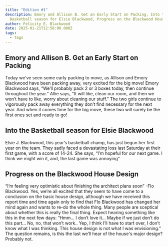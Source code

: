 ```yaml
---
title: "Edition #1"
description: Emory and Allison B. Get an Early Start on Packing, Into the
  Basketball season for Elsie Blackwood, Progress on the Blackwood House Design
author: Felicity E. Blackwood
date: 2025-01-21T12:58:00.000Z
tags:
  - Tags
---
```

## Emory and Allison B. Get an Early Start on Packing

Today we’ve seen some early packing to move, as Allison and Emory Blackwood have been packing away, very excited for the big move! Emory Blackwood says, “We’ll probably pack 2 or 3 boxes today, then continue throughout the year.” Allie says, “It will like, clean our room, and then we won’t have to like, worry about cleaning our stuff.” The two girls continue to vigorously pack away everything they don’t find necessary for the next year. And when it comes time for the big move, these two will surely be the first ones set and ready to go!

## Into the Basketball season for Elsie Blackwood 

Elsie J. Blackwood, this year’s basketball champ, has just begun her first year on the team. They sadly faced a devastating loss last Saturday at their first game, with a score of 14-24. She says, “I’m hopeful for our next game. I think we might win it, and, the last game was annoying” 

## Progress on the Blackwood House Design

“I’m feeling very optimistic about finishing the architect plans soon” -Flo Blackwood. Yes, we’re all excited that they seem to have come to a conclusion on the basic house design, although we have received this report time and time again only to find that Flo Blackwood has changed her mind again and wants to re-do the whole thing. Many people are sceptical about whether this is really the final thing. Expect hearing something like this in the next few days: “Hmm… I don’t love it… Maybe if we just don’t do this part… No, no, that won’t work.. Yep, I think I’ll have to start over, I don’t know what I was thinking. This house design is not what I was envisioning.” The question remains, is this the last we’ll hear of the house's major design? Probably not.